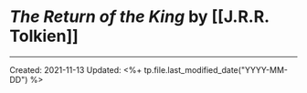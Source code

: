 
# *The Return of the King* by [[J.R.R. Tolkien]]


---
Created: 2021-11-13
Updated: <%+ tp.file.last_modified_date("YYYY-MM-DD") %>

